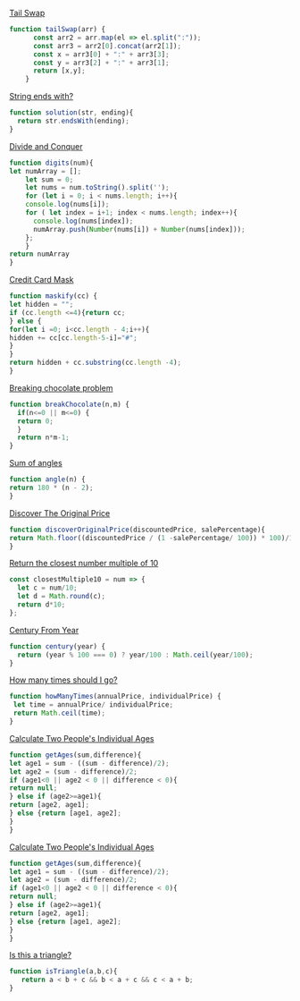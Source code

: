 
[Tail Swap](https://www.codewars.com/kata/5868812b15f0057e05000001)
```javascript
function tailSwap(arr) {
      const arr2 = arr.map(el => el.split(":"));
      const arr3 = arr2[0].concat(arr2[1]);
      const x = arr3[0] + ":" + arr3[3];
      const y = arr3[2] + ":" + arr3[1];
      return [x,y];
    }
```
[String ends with?](https://www.codewars.com/users/Anastasiia%20Paromova/completed_solutions)
```javascript
function solution(str, ending){
  return str.endsWith(ending);
}
```
[Divide and Conquer](https://www.codewars.com/kata/57eaec5608fed543d6000021)
```javascript
function digits(num){
let numArray = [];
	let sum = 0;
	let nums = num.toString().split('');
	for (let i = 0; i < nums.length; i++){
    console.log(nums[i]);
    for ( let index = i+1; index < nums.length; index++){
      console.log(nums[index]);
      numArray.push(Number(nums[i]) + Number(nums[index]));
    };
	}
return numArray
}
```
[Credit Card Mask](https://www.codewars.com/kata/5412509bd436bd33920011bc)
```javascript
function maskify(cc) {
let hidden = "";
if (cc.length <=4){return cc;
} else {
for(let i =0; i<cc.length - 4;i++){
hidden += cc[cc.length-5-i]="#";
}
}
return hidden + cc.substring(cc.length -4);
}
```
[Breaking chocolate problem](https://www.codewars.com/kata/534ea96ebb17181947000ada)
```javascript
function breakChocolate(n,m) {
  if(n<=0 || m<=0) {
  return 0;
  }
  return n*m-1;
}
```
[Sum of angles](https://www.codewars.com/kata/5a03b3f6a1c9040084001765)
```javascript
function angle(n) {
return 180 * (n - 2);
}
```
[Discover The Original Price](https://www.codewars.com/kata/552564a82142d701f5001228)
```javascript
function discoverOriginalPrice(discountedPrice, salePercentage){
return Math.floor((discountedPrice / (1 -salePercentage/ 100)) * 100)/100;
}
```
[Return the closest number multiple of 10](https://www.codewars.com/kata/58249d08b81f70a2fc0001a4)
```javascript
const closestMultiple10 = num => {
  let c = num/10;
  let d = Math.round(c);
  return d*10;
};
```
[Century From Year](https://www.codewars.com/kata/5a3fe3dde1ce0e8ed6000097)
```javascript
function century(year) {
  return (year % 100 === 0) ? year/100 : Math.ceil(year/100);
}
```
[How many times should I go?](https://www.codewars.com/kata/57efcb78e77282f4790003d8)
```javascript
function howManyTimes(annualPrice, individualPrice) {
 let time = annualPrice/ individualPrice;
 return Math.ceil(time);
}
```
[Calculate Two People's Individual Ages](https://www.codewars.com/kata/58e0bd6a79716b7fcf0013b1)
```javascript
function getAges(sum,difference){
let age1 = sum - ((sum - difference)/2);
let age2 = (sum - difference)/2;
if (age1<0 || age2 < 0 || difference < 0){
return null;
} else if (age2>=age1){
return [age2, age1];
} else {return [age1, age2];
}
}
```
[Calculate Two People's Individual Ages](https://www.codewars.com/kata/58e0bd6a79716b7fcf0013b1)
```javascript
function getAges(sum,difference){
let age1 = sum - ((sum - difference)/2);
let age2 = (sum - difference)/2;
if (age1<0 || age2 < 0 || difference < 0){
return null;
} else if (age2>=age1){
return [age2, age1];
} else {return [age1, age2];
}
}
```
[Is this a triangle?](https://www.codewars.com/kata/56606694ec01347ce800001b)
```javascript
function isTriangle(a,b,c){
   return a < b + c && b < a + c && c < a + b;
}
```